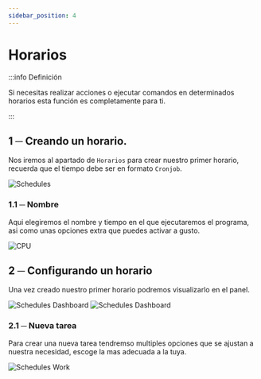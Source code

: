 ```yaml
---
sidebar_position: 4
---
```


# Horarios
:::info Definición

Si necesitas realizar acciones o ejecutar comandos en determinados horarios esta función es completamente para ti.

:::

## 1 ─ Creando un horario.
Nos iremos al apartado de `Horarios` para crear nuestro primer horario, recuerda que el tiempo debe ser en formato `Cronjob`.

![Schedules](/img/schedules.png)


### 1.1 ─  Nombre
Aqui elegiremos el nombre y tiempo en el que ejecutaremos el programa, asi como unas opciones extra que puedes activar a gusto.

![CPU](/img/schedules_new.png)

## 2 ─ Configurando un horario
Una vez creado nuestro primer horario podremos visualizarlo en el panel.

![Schedules Dashboard](/img/schedules_dashboard.png)
![Schedules Dashboard](/img/schedules_dashboard_2.png)

### 2.1 ─  Nueva tarea
Para crear una nueva tarea tendremso multiples opciones que se ajustan a nuestra necesidad, escoge la mas adecuada a la tuya.

![Schedules Work](/img/schedules_work.png)
